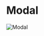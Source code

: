 # Modal

![Modal](https://github.com/matheuspedrosam/Projetos-JavaScript/assets/99772255/84cbb52b-508e-4a57-bac0-245c32c6d883)
